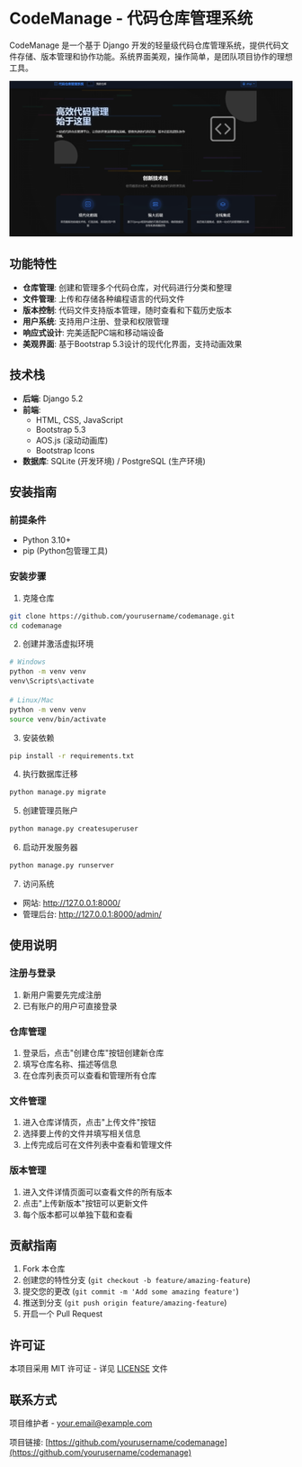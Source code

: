 # CodeManage - 代码仓库管理系统

CodeManage 是一个基于 Django 开发的轻量级代码仓库管理系统，提供代码文件存储、版本管理和协作功能。系统界面美观，操作简单，是团队项目协作的理想工具。

![CodeManage界面预览](media/preview.png)

## 功能特性

- **仓库管理**: 创建和管理多个代码仓库，对代码进行分类和整理
- **文件管理**: 上传和存储各种编程语言的代码文件
- **版本控制**: 代码文件支持版本管理，随时查看和下载历史版本
- **用户系统**: 支持用户注册、登录和权限管理
- **响应式设计**: 完美适配PC端和移动端设备
- **美观界面**: 基于Bootstrap 5.3设计的现代化界面，支持动画效果

## 技术栈

- **后端**: Django 5.2
- **前端**: 
  - HTML, CSS, JavaScript
  - Bootstrap 5.3
  - AOS.js (滚动动画库)
  - Bootstrap Icons
- **数据库**: SQLite (开发环境) / PostgreSQL (生产环境)

## 安装指南

### 前提条件
- Python 3.10+
- pip (Python包管理工具)

### 安装步骤

1. 克隆仓库
```bash
git clone https://github.com/yourusername/codemanage.git
cd codemanage
```

2. 创建并激活虚拟环境
```bash
# Windows
python -m venv venv
venv\Scripts\activate

# Linux/Mac
python -m venv venv
source venv/bin/activate
```

3. 安装依赖
```bash
pip install -r requirements.txt
```

4. 执行数据库迁移
```bash
python manage.py migrate
```

5. 创建管理员账户
```bash
python manage.py createsuperuser
```

6. 启动开发服务器
```bash
python manage.py runserver
```

7. 访问系统
- 网站: http://127.0.0.1:8000/
- 管理后台: http://127.0.0.1:8000/admin/

## 使用说明

### 注册与登录
1. 新用户需要先完成注册
2. 已有账户的用户可直接登录

### 仓库管理
1. 登录后，点击"创建仓库"按钮创建新仓库
2. 填写仓库名称、描述等信息
3. 在仓库列表页可以查看和管理所有仓库

### 文件管理
1. 进入仓库详情页，点击"上传文件"按钮
2. 选择要上传的文件并填写相关信息
3. 上传完成后可在文件列表中查看和管理文件

### 版本管理
1. 进入文件详情页面可以查看文件的所有版本
2. 点击"上传新版本"按钮可以更新文件
3. 每个版本都可以单独下载和查看

## 贡献指南

1. Fork 本仓库
2. 创建您的特性分支 (`git checkout -b feature/amazing-feature`)
3. 提交您的更改 (`git commit -m 'Add some amazing feature'`)
4. 推送到分支 (`git push origin feature/amazing-feature`)
5. 开启一个 Pull Request

## 许可证

本项目采用 MIT 许可证 - 详见 [LICENSE](LICENSE) 文件

## 联系方式

项目维护者 - your.email@example.com

项目链接: [https://github.com/yourusername/codemanage](https://github.com/yourusername/codemanage)